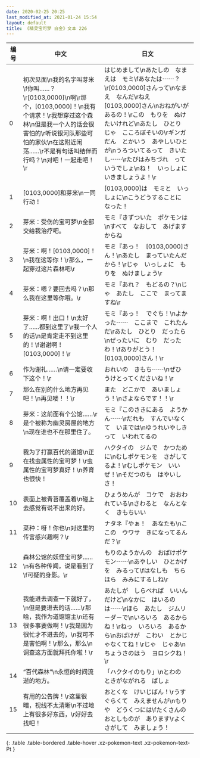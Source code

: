 ```yaml
---
date: 2020-02-25 20:25
last_modified_at: 2021-01-24 15:54
layout: default
title: 《精灵宝可梦 白金》文本 226
---
```

| 编号 | 中文 | 日文 |
| ---- | ---- | ---- |
| 0 | 初次见面\n我的名字叫芽米\f你叫……？\r[0103,0000]\n啊\r那个，[0103,0000]！\n我有个请求！\r我想穿过这个森林\n但是我一个人的话会很害怕的\r听说银河队那些可怕的家伙\n在这附近闲荡……\r不是有句话叫结伴而行吗？\n对吧！一起走吧！\r | はじめまして\nあたしの　なまえは　モミ\fあなたは⋯⋯？\r[0103,0000]さんって\nなまえ　なんだ\rねえ　[0103,0000]さん\nおねがいが　あるの！\rこの　もりを　ぬけたいけれど\nあたし　ひとり　じゃ　こころぼそいの\rギンガだん　とかいう　あやしいひとが\nうろついてるって　きいたし⋯⋯\rたびはみちづれ　って　いうでしょ\nね！　いっしょに　いきましょうよ！\r |
| 1 | [0103,0000]和芽米\n一同行动！ | [0103,0000]は　モミと　いっしょに\nこうどうすることに　なった！ |
| 2 | 芽米：受伤的宝可梦\n全部交给我治疗吧。 | モミ『きずついた　ポケモンは\nすべて　なおして　あげますからね |
| 3 | 芽米：啊！[0103,0000]！\n我在这等你！\r那么，一起穿过这片森林吧\r | モミ『あっ！　[0103,0000]さん！\nあたし　まっていたんだから！\rじゃ　いっしょに　もりを　ぬけましょう\r |
| 4 | 芽米：嗯？要回去吗？\n那么我在这里等你哦。\r | モミ『あれ？　もどるの？\nじゃ　あたし　ここで　まってますね\r |
| 5 | 芽米：啊！出口！\n太好了……都到这里了\r我一个人的话\n是肯定走不到这里的！\f谢谢啊！[0103,0000]！\r | モミ『あっ！　でぐち！\nよかった⋯⋯　ここまで　これたんだ\rあたし　ひとり　だったら\nぜったいに　むり　だったわ！\fありがとう！　[0103,0000]さん！\r |
| 6 | 作为谢礼……\n请一定要收下这个！\r | おれいの　きもち⋯⋯\nぜひ　うけとってくださいね！\r |
| 7 | 那么在别的什么地方再见吧！\n再见喽！！\r | また　どこかで　あいましょう！\nさよならです！！\r |
| 8 | 芽米：这前面有个公馆……\r是个被称为幽灵房屋的地方\n现在谁也不在那里住了。 | モミ『このさきにある　ようかん⋯⋯\rだれも　すんでいなくて　いまでは\nゆうれいやしき　って　いわれてるの |
| 9 | 我为了打赢百代的道馆\n正在找虫属性的宝可梦！\r虫属性的宝可梦真好！\n养育也很快！ | ハクタイの　ジムで　かつために\nむしポケモンを　さがしてるよ！\rむしポケモン　いいぜ！\nそだつのも　はやいしさ！ |
| 10 | 表面上被青苔覆盖着\n碰上去感觉有说不出来的好。 | ひょうめんが　コケで　おおわれている\nさわると　なんとなく　きもちいい |
| 11 | 菜种：呀！你也\n对这里的传言感兴趣啊？\r | ナタネ『やぁ！　あなたも\nここの　ウワサ　きになってるんだ？\r |
| 12 | 森林公馆的妖怪宝可梦……\n有各种传闻，说是看到了\f可疑的身影。\r | もりのようかんの　おばけポケモン⋯⋯\nあやしい　ひとかげを　みるって\fはなしも　ちらほら　みみにするしね\r |
| 13 | 我能进去调查一下就好了，\n但是要进去的话……\r那啥，我作为道馆馆主\n还有很多事要做啊！\r我是因为很忙才不进去的，\n我可不是害怕啊！\r那么，那么\n调查这方面就拜托你啦！\r | あたしが　しらべれば　いいんだけど\nなかに　はいるのは⋯⋯\rほら　あたし　ジムリ－ダ－で\nいろいろ　あるからね！\rねっ　いろいろ　あるから\nおばけが　こわい　とかじゃなくてね！\rじゃ　じゃあ\nちょうさのほう　ヨロシクね！\r |
| 14 | “百代森林”\n永恒的时间流逝的地方。 | 「ハクタイのもり」\nとわの　ときがながれる　ばしょ |
| 15 | 有用的公告牌！\r这里很暗，视线不太清晰\n不过地上有很多好东西，\r好好去找吧！ | おとくな　けいじばん！\rうすぐらくて　みえませんが\nもりや　どうくつには\fたくさんの　おとしものが　あります\rよく　さがして　みましょう！ |
{: .table .table-bordered .table-hover .xz-pokemon-text .xz-pokemon-text-Pt }